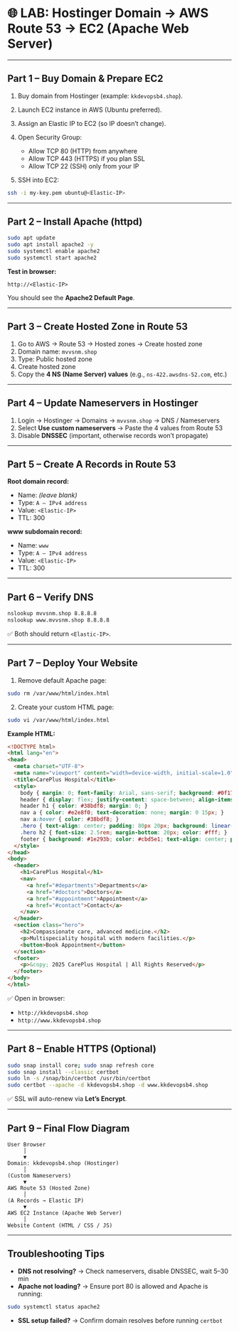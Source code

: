 # 🌐 LAB: Hostinger Domain → AWS Route 53 → EC2 (Apache Web Server)

---

## Part 1 – Buy Domain & Prepare EC2

1. Buy domain from Hostinger (example: `kkdevopsb4.shop`).

2. Launch EC2 instance in AWS (Ubuntu preferred).

3. Assign an Elastic IP to EC2 (so IP doesn’t change).

4. Open Security Group:
   - Allow TCP 80 (HTTP) from anywhere
   - Allow TCP 443 (HTTPS) if you plan SSL
   - Allow TCP 22 (SSH) only from your IP

5. SSH into EC2:

```bash
ssh -i my-key.pem ubuntu@<Elastic-IP>
````

---

## Part 2 – Install Apache (httpd)

```bash
sudo apt update
sudo apt install apache2 -y
sudo systemctl enable apache2
sudo systemctl start apache2
```

**Test in browser:**

```
http://<Elastic-IP>
```

You should see the **Apache2 Default Page**.

---

## Part 3 – Create Hosted Zone in Route 53

1. Go to AWS → Route 53 → Hosted zones → Create hosted zone
2. Domain name: `mvvsnm.shop`
3. Type: Public hosted zone
4. Create hosted zone
5. Copy the **4 NS (Name Server) values** (e.g., `ns-422.awsdns-52.com`, etc.)

---

## Part 4 – Update Nameservers in Hostinger

1. Login → Hostinger → Domains → `mvvsnm.shop` → DNS / Nameservers
2. Select **Use custom nameservers** → Paste the 4 values from Route 53
3. Disable **DNSSEC** (important, otherwise records won’t propagate)

---

## Part 5 – Create A Records in Route 53

**Root domain record:**

* Name: *(leave blank)*
* Type: `A – IPv4 address`
* Value: `<Elastic-IP>`
* TTL: 300

**www subdomain record:**

* Name: `www`
* Type: `A – IPv4 address`
* Value: `<Elastic-IP>`
* TTL: 300

---

## Part 6 – Verify DNS

```bash
nslookup mvvsnm.shop 8.8.8.8
nslookup www.mvvsnm.shop 8.8.8.8
```

✅ Both should return `<Elastic-IP>`.

---

## Part 7 – Deploy Your Website

1. Remove default Apache page:

```bash
sudo rm /var/www/html/index.html
```

2. Create your custom HTML page:

```bash
sudo vi /var/www/html/index.html
```

**Example HTML:**

```html
<!DOCTYPE html>
<html lang="en">
<head>
  <meta charset="UTF-8">
  <meta name="viewport" content="width=device-width, initial-scale=1.0">
  <title>CarePlus Hospital</title>
  <style>
    body { margin: 0; font-family: Arial, sans-serif; background: #0f172a; color: #e2e8f0; }
    header { display: flex; justify-content: space-between; align-items: center; background: #1e293b; padding: 15px 40px; }
    header h1 { color: #38bdf8; margin: 0; }
    nav a { color: #e2e8f0; text-decoration: none; margin: 0 15px; }
    nav a:hover { color: #38bdf8; }
    .hero { text-align: center; padding: 80px 20px; background: linear-gradient(145deg, #0f172a, #1e293b); }
    .hero h2 { font-size: 2.5rem; margin-bottom: 20px; color: #fff; }
    footer { background: #1e293b; color: #cbd5e1; text-align: center; padding: 20px; margin-top: 30px; }
  </style>
</head>
<body>
  <header>
    <h1>CarePlus Hospital</h1>
    <nav>
      <a href="#departments">Departments</a>
      <a href="#doctors">Doctors</a>
      <a href="#appointment">Appointment</a>
      <a href="#contact">Contact</a>
    </nav>
  </header>
  <section class="hero">
    <h2>Compassionate care, advanced medicine.</h2>
    <p>Multispeciality hospital with modern facilities.</p>
    <button>Book Appointment</button>
  </section>
  <footer>
    <p>&copy; 2025 CarePlus Hospital | All Rights Reserved</p>
  </footer>
</body>
</html>
```

✅ Open in browser:

* `http://kkdevopsb4.shop`
* `http://www.kkdevopsb4.shop`

---

## Part 8 – Enable HTTPS (Optional)

```bash
sudo snap install core; sudo snap refresh core
sudo snap install --classic certbot
sudo ln -s /snap/bin/certbot /usr/bin/certbot
sudo certbot --apache -d kkdevopsb4.shop -d www.kkdevopsb4.shop
```

✅ SSL will auto-renew via **Let’s Encrypt**.

---

## Part 9 – Final Flow Diagram

```
User Browser
     │
     ▼
Domain: kkdevopsb4.shop (Hostinger)
     │
(Custom Nameservers)
     ▼
AWS Route 53 (Hosted Zone)
     │
(A Records → Elastic IP)
     ▼
AWS EC2 Instance (Apache Web Server)
     │
Website Content (HTML / CSS / JS)
```

---

## Troubleshooting Tips

* **DNS not resolving?** → Check nameservers, disable DNSSEC, wait 5–30 min
* **Apache not loading?** → Ensure port 80 is allowed and Apache is running:

```bash
sudo systemctl status apache2
```

* **SSL setup failed?** → Confirm domain resolves before running `certbot`
